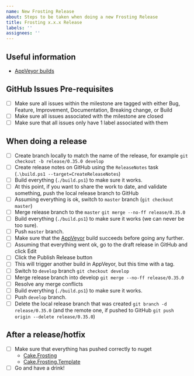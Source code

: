 ```yaml
---
name: New Frosting Release
about: Steps to be taken when doing a new Frosting Release
title: Frosting x.x.x Release
labels: ''
assignees: ''
---
```


## Useful information

* [AppVeyor builds](https://ci.appveyor.com/project/cakebuild/frosting)

## GitHub Issues Pre-requisites

- [ ] Make sure all issues within the milestone are tagged with either Bug, Feature, Improvement, Documentation, Breaking change, or Build
- [ ] Make sure all issues associated with the milestone are closed
- [ ] Make sure that all issues only have 1 label associated with them

## When doing a release

- [ ] Create branch locally to match the name of the release, for example `git checkout -b release/0.35.0 develop`
- [ ] Create release notes on GitHub using the `ReleaseNotes` task (`.\build.ps1 --target=CreateReleaseNotes`)
- [ ] Build everything (`./build.ps1`) to make sure it works.
- [ ] At this point, if you want to share the work to date, and validate something, push the local release branch to GitHub
- [ ] Assuming everything is ok, switch to `master` branch (`git checkout master`)
- [ ] Merge release branch to the `master` `git merge --no-ff release/0.35.0`
- [ ] Build everything (`./build.ps1`) to make sure it works (we can never be too sure).
- [ ] Push `master` branch.
- [ ] Make sure that the [AppVeyor](https://ci.appveyor.com/project/cakebuild/frosting) build succeeds before going any further.
- [ ] Assuming that everything went ok, go to the draft release in GitHub and click Edit
- [ ] Click the Publish Release button
- [ ] This will trigger another build in AppVeyor, but this time with a tag.
- [ ] Switch to `develop` branch `git checkout develop`
- [ ] Merge release branch into develop `git merge --no-ff release/0.35.0`
- [ ] Resolve any merge conflicts
- [ ] Build everything (`./build.ps1`) to make sure it works.
- [ ] Push `develop` branch.
- [ ] Delete the local release branch that was created `git branch -d release/0.35.0` (and the remote one, if pushed to GitHub `git push origin --delete release/0.35.0`)

## After a release/hotfix

- [ ] Make sure that everything has pushed correctly to nuget
    * [Cake.Frosting](https://www.nuget.org/packages/Cake.Frosting/)
    * [Cake.Frosting.Template](https://www.nuget.org/packages/Cake.Frosting.Template/)
- [ ] Go and have a drink!
